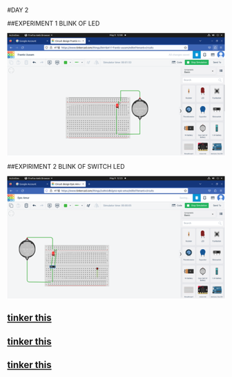 #DAY 2 

##EXPERIMENT 1 BLINK OF LED

![LED](https://github.com/shabeeba2003/10_Days_Internship/blob/main/img/day2exp1led.png)

##EXPIRIMENT 2 BLINK OF SWITCH LED

![LED](https://github.com/shabeeba2003/10_Days_Internship/blob/main/img/day2%20exp2%20led.png)

[tinker this](https://www.tinkercad.com/things/ibIIrtEel17-frantic-uusam/editel)
---

[tinker this](https://www.tinkercad.com/things/8exKWYeaVAz-brave-snaget-turing/editel)
---

[tinker this](https://www.tinkercad.com/things/7h6tVYaHo2l-funky-juttuli/editel?tenant=circuits)
---
